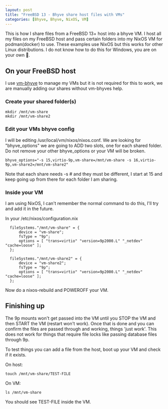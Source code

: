 ```yaml
---
layout: post
title: "FreeBSD 13 - Bhyve share host files with VMs"
categories: [Bhyve, Bhyve, NixOS, VM]
---
```


This is how I share files from a FreeBSD 13+ host into a bhyve VM. I host all my files
on my FreeBSD host and pass certain folders into my NixOS VM for podman(docker) to use.
These examples use NixOS but this works for other Linux distributions. I do not know how 
to do this for Windows, you are on your own 🫡. 

## On your FreeBSD host

I use [vm-bhyve](https://github.com/churchers/vm-bhyve) to manage my VMs but
it is not required for this to work, we are manually adding our shares without vm-bhyves
help.

### Create your shared folder(s)

~~~
mkdir /mnt/vm-share
mkdir /mnt/vm-share2
~~~

### Edit your VMs bhyve config

I will be editing /usr/local/vm/nixos/nixos.conf. We are looking for
"bhyve_options" we are going to ADD two slots, one for each shared folder.
Do not remove your other bhyve_options or your VM will be broken.

~~~
bhyve_options="-s 15,virtio-9p,vm-share=/mnt/vm-share -s 16,virtio-9p,vm-share2=/mnt/vm-share2"
~~~

Note that each share needs -s # and they must be different, I start at 15 and keep going up from 
there for each folder I am sharing.

### Inside your VM

I am using NixOS, I can't remember the normal command to do this, I'll try and add it in the future.

In your /etc/nixos/configuration.nix

~~~
  fileSystems."/mnt/vm-share" = {
      device = "vm-share";
      fsType = "9p";
      options = [ "trans=virtio" "version=9p2000.L" "_netdev" "cache=loose" ];
  };

  fileSystems."/mnt/vm-share2" = {
      device = "vm-share2";
      fsType = "9p";
      options = [ "trans=virtio" "version=9p2000.L" "_netdev" "cache=loose" ];
  };
~~~

Now do a nixos-rebuild and POWEROFF your VM.

## Finishing up

The 9p mounts won't get passed into the VM until you STOP the VM and then START the VM (restart won't work).
Once that is done and you can confirm the files are passed through and working, things 'just work'. 
This does not work for things that require file locks like passing database files through 9p.

To test things you can add a file from the host, boot up your VM and check if it exists.

On host:

~~~
touch /mnt/vm-share/TEST-FILE
~~~

On VM:

~~~
ls /mnt/vm-share
~~~

You should see TEST-FILE inside the VM.
